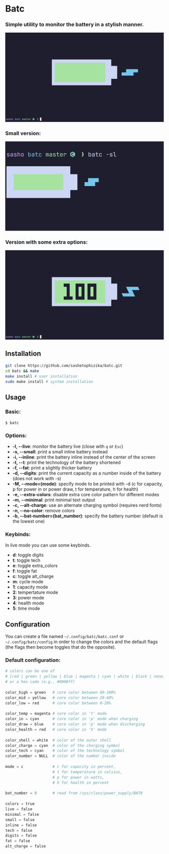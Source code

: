 # Batc

### Simple utility to monitor the battery in a stylish manner.

![image](images/screenshot.png "screenshot")
### Small version:

![image](images/screenshot_small.png "screenshot_small")
### Version with some extra options:

![image](images/screenshot_full.png "screenshot_full")

## Installation

```bash
git clone https://github.com/sashetophizika/batc.git
cd batc && make
make install # user installation
sudo make install # system installation
```

## Usage

### Basic:
```
$ batc
```
### Options:

* **-l, --live**: monitor the battery live (close with `q` or `Esc`)
* **-s, --small**: print a small inline battery instead
* **-i, --inline**: print the battery inline instead of the center of the screen
* **-t, --t**: print the technology of the battery shortened
* **-f, --fat**: print a slightly thicker battery
* **-d, --digits**: print the current capacity as a number inside of the battery (does not work with -s)
* **-M, --mode=(mode)**: specify mode to be printed with -d (c for capacity, p for power in or power draw, t for temperature, h for health)
* **-e, --extra-colors**: disable extra core color pattern for different modes
* **-m, --minimal**: print minimal text output
* **-c, --alt-charge**: use an alternate charging symbol (requires nerd fonts)
* **-n, --no-color**: remove colors
* **-b, --bat-number=(bat_number)**: specify the battery number (default is the lowest one)

### Keybinds:
In live mode you can use some keybinds.

* **d**: toggle digits
* **t**: toggle tech
* **e**: toggle extra_colors
* **f**: toggle fat
* **c**: toggle alt_charge
* **m**: cycle mode
* **1**: capacity mode
* **2**: tempertature mode
* **3**: power mode
* **4**: health mode
* **5**: time mode

## Configuration

You can create a file named `~/.config/batc/batc.conf` or `~/.config/batc/config` in order to change the colors and the default flags (the flags then become toggles that do the opposite).

### Default configuration:

```python
# colors can be one of 
# [red | green | yellow | blue | magenta | cyan | white | black | none]
# or a hex code (e.g., #0000ff)

color_high = green   # core color between 60-100%
color_mid = yellow   # core color between 20-60%
color_low = red      # core color between 0-20%

color_temp = magenta # core color in 't' mode
color_in = cyan      # core color in 'p' mode when charging
color_draw = blue    # core color in 'p' mode when discharging
color_health = red   # core color in 'h' mode

color_shell = white  # color of the outer shell
color_charge = cyan  # color of the charging symbol
color_tech = cyan    # color of the technology symbol
color_number = NULL  # color of the number inside

mode = c             # c for capacity in percent, 
                     # t for temperature in celsius,
                     # p for power in watts,
                     # h for health in percent

bat_number = 0       # read from /sys/class/power_supply/BAT0

colors = true 
live = false 
minimal = false
small = false
inline = false
tech = false
digits = false
fat = false
alt_charge = false
```
